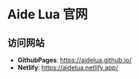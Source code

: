 # Aide Lua 官网

## 访问网站

* __GithubPages__: <https://aidelua.github.io/>
* __Netlify__: <https://aidelua.netlify.app/>
